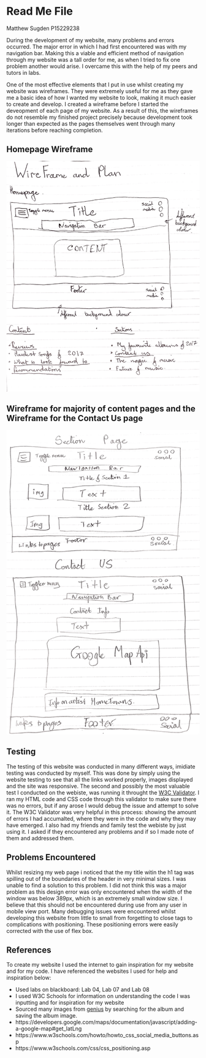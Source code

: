 <h1>Read Me File</h1>
<p> Matthew Sugden P15229238</p>

<div>
	<p>
	During the development of my website, many problems and errors occurred. 
	The major error in which I had first encountered was with my navigation bar. 
	Making this a viable and efficient method of navigation through my website was a tall order for me, 
	as when I tried to fix one problem another would arise. I overcame this with the help of my peers and tutors in labs.
	</p>
</div>

<div>
	<p>
	One of the most effective elements that I put in use whilst creating my website was wireframes.
	They were extremely useful for me as they gave me a basic idea of how I wanted my website to look,
	making it much easier to create and develop. I created a wireframe before I started the deveopment of each page of my website.
	As a result of this, the wireframes do not resemble my finished project precisely because development took longer than expected 
	as the pages themselves went through many iterations before reaching completion.
	</p>
</div>

<h2>Homepage Wireframe</h2>
<img src="images/read-me/WireFrame1.jpg" alt="Homepage Wireframe"/>

<h2>Wireframe for majority of content pages and the Wireframe for the Contact Us page</h2>
<img src="images/read-me/WireFrame2.jpg" alt="Content and Contact Us Wireframes"/>

<h2> Testing </h2>
<div>
	<p>
	The testing of this website was conducted in many different ways, imidiate testing was conducted by myself. This was done by simply using the website
	testing to see that all the links worked properly, images displayed and the site was responsive. The second and possibly the most valuable test 
	I conducted on the webiste, was running it throught the <a href="https://validator.w3.org/">W3C Validator</a>. I ran my HTML code and CSS code through this 
	validator to make sure there was no errors, but if any arose I would debug the issue and attempt to solve it. The W3C Validator was very helpful in this process: 
	showing the amount of errors I had accumalted, where they were in the code and why they may have emerged. I also had my friends and family test the webiste by just 
	using it. I asked if they encountered any problems and if so I made note of them and addressed them.
	</p>
</div>

<h2> Problems Encountered </h2>
<div>
	<p>
	Whilst resizing my web page i noticed that the my title witin the h1 tag was spilling out of the boundaries of the header in very minimal sizes. I was unable to find a 
	solution to this problem. I did not think this was a major problem as this design error was only encountered when the width of the window was below 389px, which is an extremely small
	 window size. I believe that this should not be encountered during use from any user in mobile view port. Many debugging issues were encountered whilst developing this 
	 website from little to small from forgetting to close tags to complications with positioning. These positioning errors were easily corrected with the use 
	 of flex box.
	</p>
</div>

<h2> References </h2>
<div>
	<p>
	To create my website I used the internet to gain inspiration for my website and for my code. I have referenced the websites I used for help and inspiration below:
	<ul>
		<li>Used labs on blackboard: Lab 04, Lab 07 and Lab 08</li>
		<li>I used W3C Schools for information on understanding the code I was inputting and for inspiration for my website</li>
		<li>Sourced many images from <a href="https://genius.com/">genius<a> by searching for the album and saving the album image.</li>
		<li>https://developers.google.com/maps/documentation/javascript/adding-a-google-map#get_latLng</li>
		<li>https://www.w3schools.com/howto/howto_css_social_media_buttons.asp</li>
		<li>https://www.w3schools.com/css/css_positioning.asp</li>
	</ul>
	</p>
</div>
